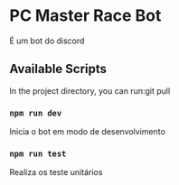 # PC Master Race Bot

É um bot do discord

## Available Scripts

In the project directory, you can run:git pull

### `npm run dev`

Inicia o bot em modo de desenvolvimento

### `npm run test`

Realiza os teste unitários